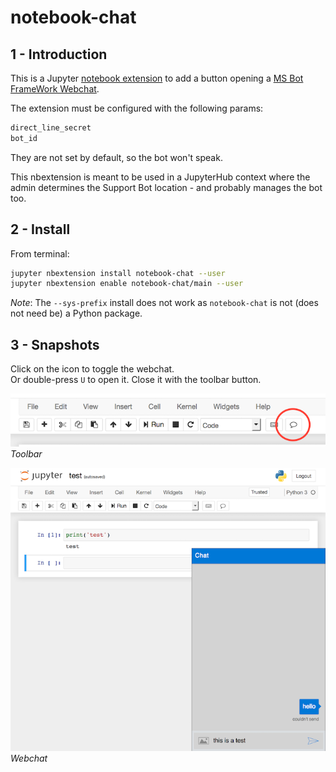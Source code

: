 

# notebook-chat

## 1 - Introduction

This is a Jupyter [notebook extension](http://jupyter-notebook.readthedocs.io/en/stable/extending/frontend_extensions.html) to add a button opening a [MS Bot FrameWork Webchat](https://github.com/Microsoft/BotFramework-WebChat).  

The extension must be configured with the following params:
```bash
direct_line_secret
bot_id
```

They are not set by default, so the bot won't speak.  

This nbextension is meant to be used in a JupyterHub context where the admin determines the Support Bot location - and probably manages the bot too.


## 2 - Install

From terminal:

```bash
jupyter nbextension install notebook-chat --user
jupyter nbextension enable notebook-chat/main --user
```

_Note_: The `--sys-prefix` install does not work as `notebook-chat` is not (does not need be) a Python package.

## 3 - Snapshots

Click on the icon to toggle the webchat.  
Or double-press `U` to open it. Close it with the toolbar button.  

![](img/toolbar.png)  
*Toolbar*

![](img/chatbox.png)  
*Webchat*

